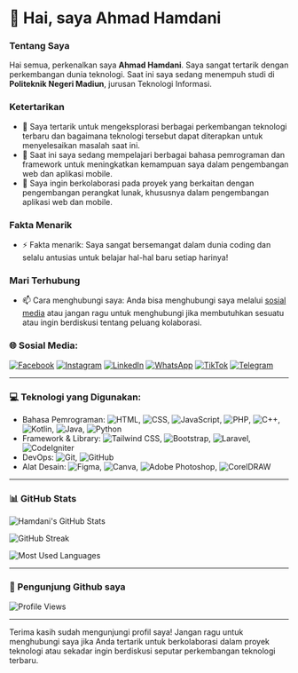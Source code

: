 # 👋 Hai, saya **Ahmad Hamdani**

### Tentang Saya
Hai semua, perkenalkan saya **Ahmad Hamdani**. Saya sangat tertarik dengan perkembangan dunia teknologi. Saat ini saya sedang menempuh studi di **Politeknik Negeri Madiun**, jurusan Teknologi Informasi.

### Ketertarikan
- 👀 Saya tertarik untuk mengeksplorasi berbagai perkembangan teknologi terbaru dan bagaimana teknologi tersebut dapat diterapkan untuk menyelesaikan masalah saat ini.
- 🌱 Saat ini saya sedang mempelajari berbagai bahasa pemrograman dan framework untuk meningkatkan kemampuan saya dalam pengembangan web dan aplikasi mobile.
- 💞️ Saya ingin berkolaborasi pada proyek yang berkaitan dengan pengembangan perangkat lunak, khususnya dalam pengembangan aplikasi web dan mobile.

### Fakta Menarik
- ⚡ Fakta menarik: Saya sangat bersemangat dalam dunia coding dan selalu antusias untuk belajar hal-hal baru setiap harinya!

### Mari Terhubung
- 📫 Cara menghubungi saya: Anda bisa menghubungi saya melalui [sosial media](#🌐-socials) atau jangan ragu untuk menghubungi jika membutuhkan sesuatu atau ingin berdiskusi tentang peluang kolaborasi.

### 🌐 Sosial Media:
[![Facebook](https://img.shields.io/badge/Facebook-%231877F2.svg?logo=facebook&logoColor=white)]([https://www.facebook.com/profile.php?id=100049775690863&mibextid=ZbWKwL])
[![Instagram](https://img.shields.io/badge/Instagram-%23E4405F.svg?logo=instagram&logoColor=white)]([https://www.instagram.com/hamdani_qhmqd/])
[![LinkedIn](https://img.shields.io/badge/LinkedIn-%230077B5.svg?logo=linkedin&logoColor=white)](https://www.linkedin.com/in/ahmad-hamdani-769b45280/)
[![WhatsApp](https://img.shields.io/badge/WhatsApp-%2381C784.svg?logo=whatsapp&logoColor=white)](https://wa.me/6285607599369)
[![TikTok](https://img.shields.io/badge/TikTok-%23000000.svg?logo=tiktok&logoColor=white)]([https://www.tiktok.com/@username](https://www.tiktok.com/@hamdaniqhmqd?_t=8rRWQR2FHGR&_r=1))
[![Telegram](https://img.shields.io/badge/Telegram-%2300A7E1.svg?logo=telegram&logoColor=white)](https://t.me/hamdaniqhmqd)


---

### 💻 Teknologi yang Digunakan:
- Bahasa Pemrograman: ![HTML](https://img.shields.io/badge/HTML-%23E34F26.svg?logo=html5&logoColor=white), ![CSS](https://img.shields.io/badge/CSS-%231572B6.svg?logo=css3&logoColor=white), ![JavaScript](https://img.shields.io/badge/JavaScript-%23F7DF1E.svg?logo=javascript&logoColor=black), ![PHP](https://img.shields.io/badge/PHP-%23777BB4.svg?logo=php&logoColor=white), ![C++](https://img.shields.io/badge/C++-%2300599C.svg?logo=c%2B%2B&logoColor=white), ![Kotlin](https://img.shields.io/badge/Kotlin-%230095D5.svg?logo=kotlin&logoColor=white), ![Java](https://img.shields.io/badge/Java-%23ED8B00.svg?logo=java&logoColor=white), ![Python](https://img.shields.io/badge/Python-%233776AB.svg?logo=python&logoColor=white)
- Framework & Library: ![Tailwind CSS](https://img.shields.io/badge/TailwindCSS-%2338B2AC.svg?logo=tailwind-css&logoColor=white), ![Bootstrap](https://img.shields.io/badge/Bootstrap-%23563D7C.svg?logo=bootstrap&logoColor=white), ![Laravel](https://img.shields.io/badge/Laravel-%23FF2D20.svg?logo=laravel&logoColor=white), ![CodeIgniter](https://img.shields.io/badge/CodeIgniter-%23DD4814.svg?logo=codeigniter&logoColor=white)
- DevOps: ![Git](https://img.shields.io/badge/Git-%23F05032.svg?logo=git&logoColor=white), ![GitHub](https://img.shields.io/badge/GitHub-%23121011.svg?logo=github&logoColor=white)
- Alat Desain: ![Figma](https://img.shields.io/badge/Figma-%23F24E1E.svg?logo=figma&logoColor=white), ![Canva](https://img.shields.io/badge/Canva-%2300C4CC.svg?logo=canva&logoColor=white), ![Adobe Photoshop](https://img.shields.io/badge/Adobe%20Photoshop-%2331A8FF.svg?logo=adobe-photoshop&logoColor=white), ![CorelDRAW](https://img.shields.io/badge/CorelDRAW-%23007F4F.svg?logo=coreldraw&logoColor=white)

---

### 📊 GitHub Stats
![Hamdani's GitHub Stats](https://github-readme-stats.vercel.app/api?username=hamdaniqhmqd&show_icons=true&theme=radical)

![GitHub Streak](https://streak-stats.demolab.com/?user=hamdaniqhmqd&theme=radical&hide_border=true)

![Most Used Languages](https://github-readme-stats.vercel.app/api/top-langs/?username=hamdaniqhmqd&layout=compact&theme=radical)

---
### 👀 Pengunjung Github saya
![Profile Views](https://komarev.com/ghpvc/?username=hamdaniqhmqd&color=green&label=Profile+Views)

---

Terima kasih sudah mengunjungi profil saya! Jangan ragu untuk menghubungi saya jika Anda tertarik untuk berkolaborasi dalam proyek teknologi atau sekadar ingin berdiskusi seputar perkembangan teknologi terbaru.
